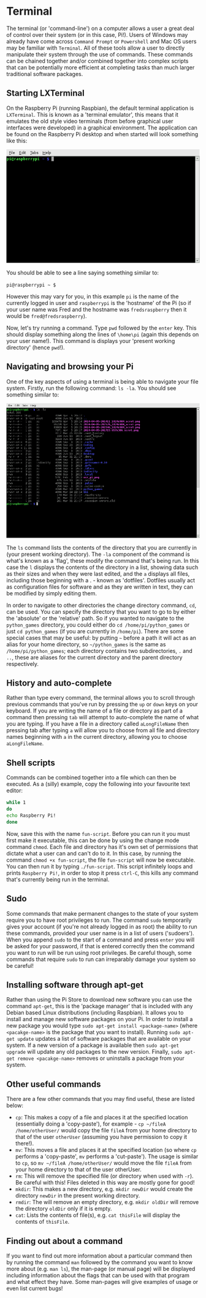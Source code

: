 # Terminal

The terminal (or 'command-line') on a computer allows a user a great deal of control over their system (or in this case, Pi!). Users of Windows may already have come across `Command Prompt` or `Powershell` and Mac OS users may be familiar with `Terminal`. All of these tools allow a user to directly manipulate their system through the use of commands. These commands can be chained together and/or combined together into complex scripts that can be potentially more efficient at completing tasks than much larger traditional software packages.

## Starting LXTerminal

On the Raspberry Pi (running Raspbian), the default terminal application is `LXTerminal`. This is known as a 'terminal emulator', this means that it emulates the old style video terminals (from before graphical user interfaces were developed) in a graphical environment. The application can be found on the Raspberry Pi desktop and when started will look something like this:

![](images/lxterminal.png)

You should be able to see a line saying something similar to:

`pi@raspberrypi ~ $`

However this may vary for you, in this example `pi` is the name of the currently logged in user and `raspberrypi` is the 'hostname' of the Pi (so if your user name was Fred and the hostname was `fredsraspberry` then it would be `fred@fredsraspberry`).

Now, let's try running a command. Type `pwd` followed by the `enter` key. This should display something along the lines of `\home\pi` (again this depends on your user name!). This command is displays your 'present working directory' (hence `pwd`!).

## Navigating and browsing your Pi

One of the key aspects of using a terminal is being able to navigate your file system. Firstly, run the following command: `ls -la`. You should see something similar to:

![](images/lsresult.png)

The `ls` command lists the contents of the directory that you are currently in (your present working directory). The `-la` component of the command is what's known as a 'flag', these modify the command that's being run. In this case the `l` displays the contents of the directory in a list, showing data such as their sizes and when they were last edited, and the `a` displays all files, including those beginning with a . - known as 'dotfiles'. Dotfiles usually act as configuration files for software and as they are written in text, they can be modified by simply editing them. 

In order to navigate to other directories the change directory command, `cd`, can be used. You can specify the directory that you want to go to by either the 'absolute' or the 'relative' path. So if you wanted to navigate to the `python_games` directory, you could either do `cd /home/pi/python_games` or just `cd python_games` (if you are currently in `/home/pi`). There are some special cases that may be useful: by putting `~` before a path it will act as an alias for your home directory, so `~/python_games` is the same as `/home/pi/python_games`; each directory contains two subdirectories, `.` and `..`, these are aliases for the current directory and the parent directory respectively.

## History and auto-complete

Rather than type every command, the terminal allows you to scroll through previous commands that you've run by pressing the `up` or `down` keys on your keyboard. If you are writing the name of a file or directory as part of a command then pressing `tab` will attempt to auto-complete the name of what you are typing. If you have a file in a directory called `aLongFileName` then pressing tab after typing `a` will allow you to choose from all file and directory names beginning with `a` in the current directory, allowing you to choose `aLongFileName`.

## Shell scripts

Commands can be combined together into a file which can then be executed. As a (silly) example, copy the following into your favourite text editor:

```bash
while 1
do
echo Raspberry Pi!
done
```
Now, save this with the name `fun-script`. Before you can run it you must first make it executable, this can be done by using the change mode command `chmod`. Each file and directory has it's own set of permissions that dictate what a user can and can't do to it. In this case, by running the command `chmod +x fun-script`, the file `fun-script` will now be executable. You can then run it by typing `./fun-script`. This script infinitely loops and prints `Raspberry Pi!`, in order to stop it press `ctrl-C`, this kills any command that's currently being run in the terminal.

## Sudo

Some commands that make permanent changes to the state of your system require you to have root privileges to run. The command `sudo` temporarily gives your account (if you're not already logged in as root) the ability to run these commands, provided your user name is in a list of users ('sudoers'). When you append `sudo` to the start of a command and press `enter` you will be asked for your password, if that is entered correctly then the command you want to run will be run using root privileges. Be careful though, some commands that require `sudo` to run can irreparably damage your system so be careful!

## Installing software through apt-get

Rather than using the Pi Store to download new software you can use the command `apt-get`, this is the 'package manager' that is included with any Debian based Linux distributions (including Raspbian). It allows you to install and manage new software packages on your Pi. In order to install a new package you would type `sudo apt-get install <package-name>` (where `<pacakge-name>` is the package that you want to install). Running `sudo apt-get update` updates a list of software packages that are available on your system. If a new version of a package is available then `sudo apt-get upgrade` will update any old packages to the new version. Finally, `sudo apt-get remove <pacakge-name>` removes or uninstalls a package from your system.

## Other useful commands

There are a few other commands that you may find useful, these are listed below:

* `cp`: This makes a copy of a file and places it at the specified location (essentially doing a 'copy-paste'), for example - `cp ~/fileA /home/otherUser/` would copy the file `fileA` from your home directory to that of the user `otherUser` (assuming you have permission to copy it there!).
* `mv`: This moves a file and places it at the specified location (so where `cp` performs a 'copy-paste', `mv` performs a 'cut-paste'). The usage is similar to `cp`, so `mv ~/fileA /home/otherUser/` would move the file `fileA` from your home directory to that of the user otherUser.
* `rm`: This will remove the specified file (or directory when used with `-r`). Be careful with this! Files deleted in this way are mostly gone for good!
* `mkdir`: This makes a new directory, e.g. `mkdir newDir` would create the directory `newDir` in the present working directory.
* `rmdir`: The will remove an empty directory, e.g. `mkdir oldDir` will remove the directory `oldDir` only if it is empty.
* `cat`: Lists the contents of file(s), e.g. `cat thisFile` will display the contents of `thisFile`.

## Finding out about a command

If you want to find out more information about a particular command then by running the command `man` followed by the command you want to know more about (e.g. `man ls`), the man-page (or manual page) will be displayed including information about the flags that can be used with that program and what effect they have. Some man-pages will give examples of usage or even list current bugs!
